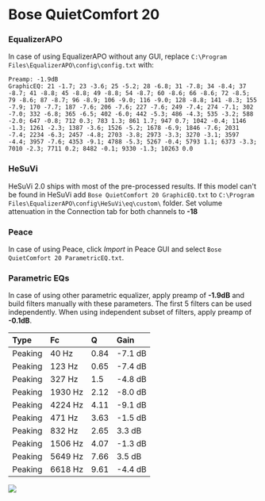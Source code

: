 # Bose QuietComfort 20

### EqualizerAPO
In case of using EqualizerAPO without any GUI, replace `C:\Program Files\EqualizerAPO\config\config.txt`
with:
```
Preamp: -1.9dB
GraphicEQ: 21 -1.7; 23 -3.6; 25 -5.2; 28 -6.8; 31 -7.8; 34 -8.4; 37 -8.7; 41 -8.8; 45 -8.8; 49 -8.8; 54 -8.7; 60 -8.6; 66 -8.6; 72 -8.5; 79 -8.6; 87 -8.7; 96 -8.9; 106 -9.0; 116 -9.0; 128 -8.8; 141 -8.3; 155 -7.9; 170 -7.7; 187 -7.6; 206 -7.6; 227 -7.6; 249 -7.4; 274 -7.1; 302 -7.0; 332 -6.8; 365 -6.5; 402 -6.0; 442 -5.3; 486 -4.3; 535 -3.2; 588 -2.0; 647 -0.8; 712 0.3; 783 1.3; 861 1.7; 947 0.7; 1042 -0.4; 1146 -1.3; 1261 -2.3; 1387 -3.6; 1526 -5.2; 1678 -6.9; 1846 -7.6; 2031 -7.4; 2234 -6.3; 2457 -4.8; 2703 -3.8; 2973 -3.3; 3270 -3.1; 3597 -4.4; 3957 -7.6; 4353 -9.1; 4788 -5.3; 5267 -0.4; 5793 1.1; 6373 -3.3; 7010 -2.3; 7711 0.2; 8482 -0.1; 9330 -1.3; 10263 0.0
```

### HeSuVi
HeSuVi 2.0 ships with most of the pre-processed results. If this model can't be found in HeSuVi add
`Bose QuietComfort 20 GraphicEQ.txt` to `C:\Program Files\EqualizerAPO\config\HeSuVi\eq\custom\` folder.
Set volume attenuation in the Connection tab for both channels to **-18**

### Peace
In case of using Peace, click *Import* in Peace GUI and select `Bose QuietComfort 20 ParametricEQ.txt`.

### Parametric EQs
In case of using other parametric equalizer, apply preamp of **-1.9dB** and build filters manually
with these parameters. The first 5 filters can be used independently.
When using independent subset of filters, apply preamp of **-0.1dB**.

| Type    | Fc      |    Q | Gain    |
|:--------|:--------|:-----|:--------|
| Peaking | 40 Hz   | 0.84 | -7.1 dB |
| Peaking | 123 Hz  | 0.65 | -7.4 dB |
| Peaking | 327 Hz  | 1.5  | -4.8 dB |
| Peaking | 1930 Hz | 2.12 | -8.0 dB |
| Peaking | 4224 Hz | 4.11 | -9.1 dB |
| Peaking | 471 Hz  | 3.63 | -1.5 dB |
| Peaking | 832 Hz  | 2.65 | 3.3 dB  |
| Peaking | 1506 Hz | 4.07 | -1.3 dB |
| Peaking | 5649 Hz | 7.66 | 3.5 dB  |
| Peaking | 6618 Hz | 9.61 | -4.4 dB |

![](https://raw.githubusercontent.com/jaakkopasanen/AutoEq/master/results/rtings/sbaf-serious/Bose%20QuietComfort%2020/Bose%20QuietComfort%2020.png)